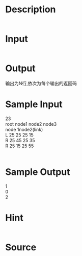 
# Description

<div class="content"><p><img border="0" alt="" src="source/bzoj/1890/img/aHR0cHM6Ly9seWRzeS5jb20vSnVkZ2VPbmxpbmUvaW1hZ2VzLzE4OTBfMS5qcGc=.jpg"/></p></div>

# Input

<div class="content"><p><img border="0" alt="" src="source/bzoj/1890/img/aHR0cHM6Ly9seWRzeS5jb20vSnVkZ2VPbmxpbmUvaW1hZ2VzLzE4OTBfMi5qcGc=.jpg"/></p></div>

# Output

<div class="content"><p>输出为N行,依次为每个输出的返回码</p></div>

# Sample Input

<div class="content"><span class="sampledata">23<br/>
root node1 node2 node3<br/>
node 1node2(link)<br/>
L 25 25 25 15<br/>
R 25 45 25 35<br/>
R 25 15 25 55<br/>
<br/>
</span></div>

# Sample Output

<div class="content"><span class="sampledata">1<br/>
0<br/>
2<br/>
</span></div>

# Hint

<div class="content"><p></p><p><img border="0" alt="" src="source/bzoj/1890/img/aHR0cHM6Ly9seWRzeS5jb20vSnVkZ2VPbmxpbmUvaW1hZ2VzLzE4OTBfMy5qcGc=.jpg"/></p><p></p></div>

# Source

<div class="content"><p><a href="problemset.php?search="></a></p></div>

